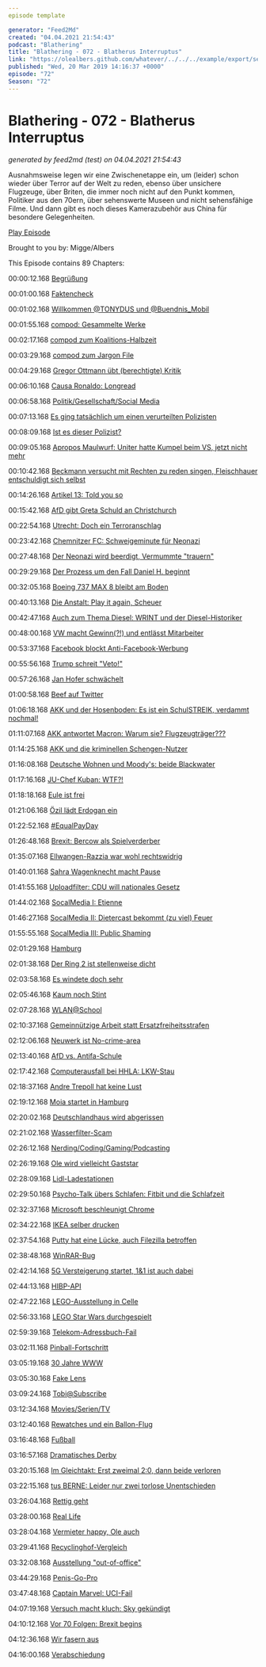 ```yaml
---
episode template

generator: "Feed2Md"
created: "04.04.2021 21:54:43"
podcast: "Blathering"
title: "Blathering - 072 - Blatherus Interruptus"
link: "https://olealbers.github.com/whatever/../../../example/export/seasons/4/2019/3/Blathering - 072 - Blatherus Interruptus.md"
published: "Wed, 20 Mar 2019 14:16:37 +0000"
episode: "72"
Season: "72"
---
```


# Blathering - 072 - Blatherus Interruptus
_generated by feed2md (test) on 04.04.2021 21:54:43_

Ausnahmsweise legen wir eine Zwischenetappe ein, um (leider) schon wieder über Terror auf der Welt zu reden, ebenso über unsichere Flugzeuge, über Briten, die immer noch nicht auf den Punkt kommen, Politiker aus den 70ern, über sehenswerte Museen und nicht sehensfähige Filme. Und dann gibt es noch dieses Kamerazubehör aus China für besondere Gelegenheiten.

[Play Episode](https://www.blathering.de/podlove/file/709/s/feed/c/mp3/blathering_072.mp3)

Brought to you by: Migge/Albers

This Episode contains 89 Chapters:


00:00:12.168 [Begrüßung]()

00:01:00.168 [Faktencheck]()

00:01:02.168 [Willkommen @TONYDUS und @Buendnis_Mobil](https://twitter.com/Buendnis_Mobil/status/1106312924426063872)

00:01:55.168 [compod: Gesammelte Werke](http://hurz.me/vz)

00:02:17.168 [compod zum Koalitions-Halbzeit](https://www.zeit.de/politik/deutschland/2019-02/grosse-koalition-annegret-kramp-karrenbauer-cdu-spd-halbzeitbilanz)

00:03:29.168 [compod zum Jargon File](https://en.wikipedia.org/wiki/Tech_Model_Railroad_Club)

00:04:29.168 [Gregor Ottmann übt (berechtigte) Kritik](https://pluspora.com/posts/cdd03c8026cc0137d8ed288023909140)

00:06:10.168 [Causa Ronaldo: Longread](http://www.espn.com/soccer/soccer/0/blog/post/3794488/six-months-after-ronaldo-was-accused-of-rapewhy-is-the-case-in-legal-limbo)

00:06:58.168 [Politik/Gesellschaft/Social Media]()

00:07:13.168 [Es ging tatsächlich um einen verurteilten Polizisten](http://www.tagesschau.de/regional/nordrheinwestfalen/luegde-121.html)

00:08:09.168 [Ist es dieser Polizist?](https://www1.wdr.de/nachrichten/landespolitik/fall-luegde-innenausschuss-100.html)

00:09:05.168 [Apropos Maulwurf: Uniter hatte Kumpel beim VS, jetzt nicht mehr](http://www.taz.de/taz-Recherche-zu-Hannibal-Verein-Uniter/!5581162/)

00:10:42.168 [Beckmann versucht mit Rechten zu reden singen, Fleischhauer entschuldigt sich selbst](https://twitter.com/ismail_kupeli/status/1104819629208289280)

00:14:26.168 [Artikel 13: Told you so](https://twitter.com/Senficon/status/1104820546770997249)

00:15:42.168 [AfD gibt Greta Schuld an Christchurch](https://twitter.com/stammtischphilo/status/1106452034482593794)

00:22:54.168 [Utrecht: Doch ein Terroranschlag](https://www.nzz.ch/panorama/niederlande-moeglicher-terroranschlag-in-utrecht-fordert-tote-ld.1468031)

00:23:42.168 [Chemnitzer FC: Schweigeminute für Neonazi](https://www.welt.de/sport/fussball/article190052561/HooNaRa-Gruender-Chemnitzer-FC-haelt-Schweigeminute-fuer-Neonazi-ab.html)

00:27:48.168 [Der Neonazi wird beerdigt, Vermummte "trauern"](http://www.taz.de/Trauermarsch-fuer-Nazi-in-Chemnitz/!5578603/)

00:29:29.168 [Der Prozess um den Fall Daniel H. beginnt](http://www.taz.de/Prozess-um-Messerstiche-gegen-Daniel-H/!5577860/)

00:32:05.168 [Boeing 737 MAX 8 bleibt am Boden](https://threadreaderapp.com/thread/1106128755330830338.html)

00:40:13.168 [Die Anstalt: Play it again, Scheuer](https://www.sueddeutsche.de/politik/grenzwerte-feinstaub-scheuer-1.4365362)

00:42:47.168 [Auch zum Thema Diesel: WRINT und der Diesel-Historiker](https://wrint.de/2019/03/14/wr921-dieselautos/)

00:48:00.168 [VW macht Gewinn(?!) und entlässt Mitarbeiter](https://www.volksverpetzer.de/bericht/vw-rekordgewinn/)

00:53:37.168 [Facebook blockt Anti-Facebook-Werbung](https://www.zdnet.de/88356165/facebook-sperrt-werbung-von-us-senatorin/)

00:55:56.168 [Trump schreit "Veto!"](http://www.taz.de/US-Senat-votiert-gegen-Notstand/!5580759/)

00:57:26.168 [Jan Hofer schwächelt](https://bildblog.de/108303/bild-fuehrt-jan-hofer-vor/)

01:00:58.168 [Beef auf Twitter](https://twitter.com/peterbreuer/status/1106318478758289408)

01:06:18.168 [AKK und der Hosenboden: Es ist ein SchulSTREIK, verdammt nochmal!](https://threadreaderapp.com/thread/1107966519273758721.html)

01:11:07.168 [AKK antwortet Macron: Warum sie? Flugzeugträger???](https://lauerundwehner.de/luw007-sexuelle-belaestigung-im-internet-ellwangen-flugtaxis-brexit-kramp-karrenbauers-antwort-auf-macron/?t=2:07:00,2:41:55)

01:14:25.168 [AKK und die kriminellen Schengen-Nutzer](https://www.faz.net/aktuell/politik/denk-ich-an-deutschland/akk-kriminelle-nutzen-schengen-derzeit-perfekt-behoerden-nicht-16090743.html)

01:16:08.168 [Deutsche Wohnen und Moody's: beide Blackwater](http://www.taz.de/!5577871/)

01:17:16.168 [JU-Chef Kuban: WTF?!](https://www.queer.de/detail.php?article_id=33214)

01:18:18.168 [Eule ist frei](http://www.taz.de/Aktivistin-aus-dem-Hambacher-Wald/!5580887/)

01:21:06.168 [Özil lädt Erdogan ein](https://www.t-online.de/sport/fussball/international/id_85417362/mesut-oezil-hat-wohl-tuerkei-praesident-erdogan-zur-hochzeit-eingeladen.html)

01:22:52.168 [#EqualPayDay](https://twitter.com/Mareicares/status/1107549736188424192)

01:26:48.168 [Brexit: Bercow als Spielverderber](https://www.sueddeutsche.de/politik/brexit-abstimmung-may-bercow-1.4372313)

01:35:07.168 [Ellwangen-Razzia war wohl rechtswidrig](http://www.taz.de/!5580756/)

01:40:01.168 [Sahra Wagenknecht macht Pause](https://www.tagesspiegel.de/politik/linke-ohne-frontfrau-sahra-wagenknecht-die-freie-radikale/24094918.html)

01:41:55.168 [Uploadfilter: CDU will nationales Gesetz](http://www.spiegel.de/politik/deutschland/eu-urheberrechtsreform-cdu-will-die-uploadfilter-beerdigen-a-1258124.html)

01:44:02.168 [SocalMedia I: Etienne](https://twitter.com/EtienneToGo/status/1105470902492385281)

01:46:27.168 [SocalMedia II: Dietercast bekommt (zu viel) Feuer](https://threadreaderapp.com/thread/1105551173652803586.html)

01:55:55.168 [SocalMedia III: Public Shaming](https://www.youtube.com/watch?v=Yq7Eh6JTKIg)

02:01:29.168 [Hamburg]()

02:01:38.168 [Der Ring 2 ist stellenweise dicht](https://lsbg.hamburg.de/ring2-hamburg-nord/)

02:03:58.168 [Es windete doch sehr](https://www.mopo.de/hamburg/polizei/sturm--heinz--in-hamburg-fischmarkt-unter-wasser---bahnstrecke-nach-luebeck-gesperrt-32227620)

02:05:46.168 [Kaum noch Stint](https://www.zeit.de/hamburg/2019-03/stintbestand-elbe-rueckgang-elbvertiefung-gefaehrdung-oekosystem)

02:07:28.168 [WLAN@School](https://www.ndr.de/nachrichten/hamburg/WLAN-fuer-jedes-Hamburger-Klassenzimmer,digitalpakt136.html)

02:10:37.168 [Gemeinnützige Arbeit statt Ersatzfreiheitsstrafen](https://www.welt.de/regionales/hamburg/article179070832/Ersatzfreiheitsstrafe-in-Hamburg-Gemeinnuetzige-Arbeit-statt-Haft.html)

02:12:06.168 [Neuwerk ist No-crime-area](https://www.ndr.de/nachrichten/hamburg/So-sicher-sind-die-Hamburger-Stadtteile,kriminalstatistik244.html)

02:13:40.168 [AfD vs. Antifa-Schule](https://www.abendblatt.de/hamburg/article216696081/Linksextremisten-betreiben-ungestoert-Propaganda-an-Schule.html)

02:17:42.168 [Computerausfall bei HHLA: LKW-Stau](https://www.welt.de/regionales/hamburg/article190165133/Hafenkonzern-HHLA-Containerstau-im-Hamburger-Hafen-nach-Computerausfall.html)

02:18:37.168 [Andre Trepoll hat keine Lust](https://www.shz.de/regionales/hamburg/andre-trepoll-waegt-ab-keine-spitzenkandidatur-bei-buergerschaftswahl-hamburg-id23022067.html)

02:19:12.168 [Moia startet in Hamburg](https://www.moia.io/de-DE/presse/MOIA-startet-in-Hamburg-den-groessten-elektrischen-Ridesharing-Dienst-Europas)

02:20:02.168 [Deutschlandhaus wird abgerissen](https://www.ndr.de/nachrichten/hamburg/Das-Deutschlandhaus-wird-abgerissen,deutschlandhaus114.html)

02:21:02.168 [Wasserfilter-Scam](https://www.hamburg1.de/nachrichten/39697/Warnung_vor_unserioesen_Wasserfiltern.html)

02:26:12.168 [Nerding/Coding/Gaming/Podcasting]()

02:26:19.168 [Ole wird vielleicht Gaststar](https://twitter.com/Delanji/status/1104790767875305472)

02:28:09.168 [Lidl-Ladestationen](https://www.elektroauto-news.net/2019/lidl-invest-elektromobilitaet-ladesaeulen)

02:29:50.168 [Psycho-Talk übers Schlafen: Fitbit und die Schlafzeit](https://www.psycho-talk.de/2019/03/10/psyt035-nach-muede-kommt-bloed/)

02:32:37.168 [Microsoft beschleunigt Chrome](https://www.zdnet.de/88356055/microsoft-beschleunigt-chrome/)

02:34:22.168 [IKEA selber drucken](https://twitter.com/stammtischphilo/status/1107919200817958912)

02:37:54.168 [Putty hat eine Lücke, auch Filezilla betroffen](https://www.golem.de/news/ssh-software-kritische-sicherheitsluecken-in-putty-1903-140081.html)

02:38:48.168 [WinRAR-Bug](https://www.engadget.com/2019/03/15/winrar-bug-malware/)

02:42:14.168 [5G Versteigerung startet, 1&1 ist auch dabei](https://rp-online.de/digitales/internet/5g-auktion-startet-frequenzen-fuer-das-neue-echtzeitnetz_aid-37482243)

02:44:13.168 [HIBP-API](https://twitter.com/stammtischphilo/status/1107760421799424006)

02:47:22.168 [LEGO-Ausstellung in Celle](https://www.tobiasmigge.de/2019/03/12/12von12-m%C3%A4rz-2019/)

02:56:33.168 [LEGO Star Wars durchgespielt](https://www.lego.com/de-de/themes/star-wars/games/star-wars-the-force-awakens-7b2135b29d7f4421b12cbf5155653707)

02:59:39.168 [Telekom-Adressbuch-Fail](https://twitter.com/nitram2342/status/1106736004520648704)

03:02:11.168 [Pinball-Fortschritt](https://twitter.com/stammtischphilo/status/1107379721510309888)

03:05:19.168 [30 Jahre WWW](https://www.tagesschau.de/multimedia/video/video-514629.html)

03:05:30.168 [Fake Lens](https://twitter.com/stammtischphilo/status/1107919775508897793)

03:09:24.168 [Tobi@Subscribe](https://das-sendezentrum.de/subscribe/sub10)

03:12:34.168 [Movies/Serien/TV]()

03:12:40.168 [Rewatches und ein Ballon-Flug](https://de.wikipedia.org/wiki/Ballon_(Film))

03:16:48.168 [Fußball]()

03:16:57.168 [Dramatisches Derby](https://www.stefangroenveld.de/2019/zuviel-groessenwahn/)

03:20:15.168 [Im Gleichtakt: Erst zweimal 2:0, dann beide verloren](https://www.fcstpauli.com/news/der-fc-st-pauli-mit-deutlicher-niederlage-beim-sv-sandhausen-1819/)

03:22:15.168 [tus BERNE: Leider nur zwei torlose Unentschieden](http://hurz.me/vy)

03:26:04.168 [Rettig geht](https://www.fcstpauli.com/news/andreas-rettig-verlaesst-den-fc-st-pauli-aus-persoenlichen-gruenden-zum-30-september-2019/)

03:28:00.168 [Real Life]()

03:28:04.168 [Vermieter happy, Ole auch](https://twitter.com/stammtischphilo/status/1106589022766415873)

03:29:41.168 [Recyclinghof-Vergleich](https://twitter.com/stammtischphilo/status/1105484296419192839)

03:32:08.168 [Ausstellung "out-of-office"](https://shmh.de/de/ausstellungen/out-of-office)

03:44:29.168 [Penis-Go-Pro](https://twitter.com/krad75/status/1106084066028326912)

03:47:48.168 [Captain Marvel: UCI-Fail](https://twitter.com/tmigge/status/1107662849009242112)

04:07:19.168 [Versuch macht kluch: Sky gekündigt](https://twitter.com/tmigge/status/1107192732953559040)

04:10:12.168 [Vor 70 Folgen: Brexit begins](https://www.blathering.de/2016/06/blathering-002-nasenkorrekturen-brennende-bunker-und-klaerwerke/)

04:12:36.168 [Wir fasern aus]()

04:16:00.168 [Verabschiedung]()


